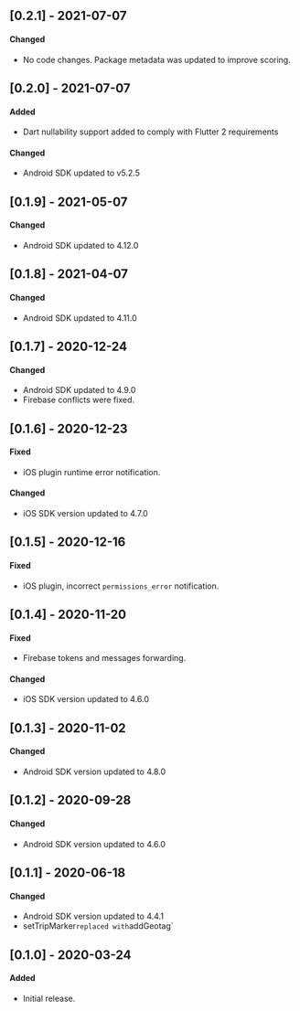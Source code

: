 ## [0.2.1] - 2021-07-07
#### Changed
- No code changes. Package metadata was updated to improve scoring.

## [0.2.0] - 2021-07-07
#### Added
- Dart nullability support added to comply with Flutter 2 requirements
#### Changed
- Android SDK updated to v5.2.5

## [0.1.9] - 2021-05-07
#### Changed
- Android SDK updated to 4.12.0

## [0.1.8] - 2021-04-07
#### Changed
- Android SDK updated to 4.11.0

## [0.1.7] - 2020-12-24
#### Changed
- Android SDK updated to 4.9.0
- Firebase conflicts were fixed.

## [0.1.6] - 2020-12-23
#### Fixed
- iOS plugin runtime error notification.
#### Changed
- iOS SDK version updated to 4.7.0


## [0.1.5] - 2020-12-16
#### Fixed
- iOS plugin, incorrect `permissions_error` notification.

## [0.1.4] - 2020-11-20
#### Fixed
- Firebase tokens and messages forwarding.
#### Changed
- iOS SDK version updated to 4.6.0

## [0.1.3] - 2020-11-02
#### Changed
- Android SDK version updated to 4.8.0

## [0.1.2] - 2020-09-28
#### Changed
- Android SDK version updated to 4.6.0

## [0.1.1] - 2020-06-18
#### Changed
- Android SDK version updated to 4.4.1
- setTripMarker` replaced with `addGeotag` 

## [0.1.0] - 2020-03-24
#### Added
- Initial release.
